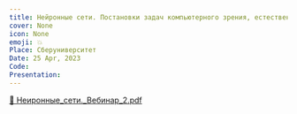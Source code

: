 ```yaml
---
title: Нейронные сети. Постановки задач компьютерного зрения, естественного языка. Последние достижения.
cover: None
icon: None
emoji: 💥
Place: Сберуниверситет
Date: 25 Apr, 2023
Code: 
Presentation: 
---
```


[📎 Неиронные_сети._Вебинар_2.pdf](https://merkulov.top/Teaching/Talks/Нейронные_сети._Постановки_задач_компьютерного_зрения,_естественного_языка._Последние_достижения./Неиронные_сети._Вебинар_2.pdf)
